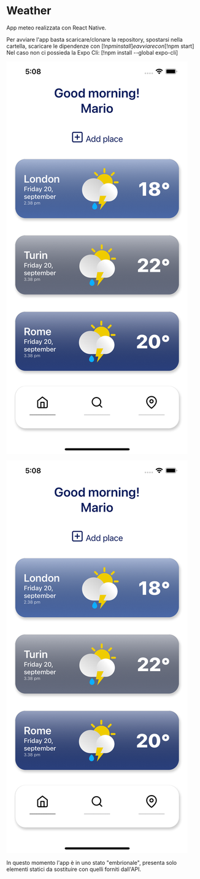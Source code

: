 # Weather

App meteo realizzata con React Native.

Per avviare l'app basta scaricare/clonare la repository, spostarsi nella cartella, scaricare le dipendenze con 
[!$npm install]
e avviare con 
[!$npm start]
Nel caso non ci possieda la Expo Cli: 
[!npm install --global expo-cli]

![alt text](https://github.com/doublepair/Weather/blob/main/assets/screen_01.png)

![alt text](https://github.com/doublepair/Weather/blob/main/assets/screen_01.png)

In questo momento l'app è in uno stato "embrionale", presenta solo elementi statici da sostituire con quelli forniti dall'API.


